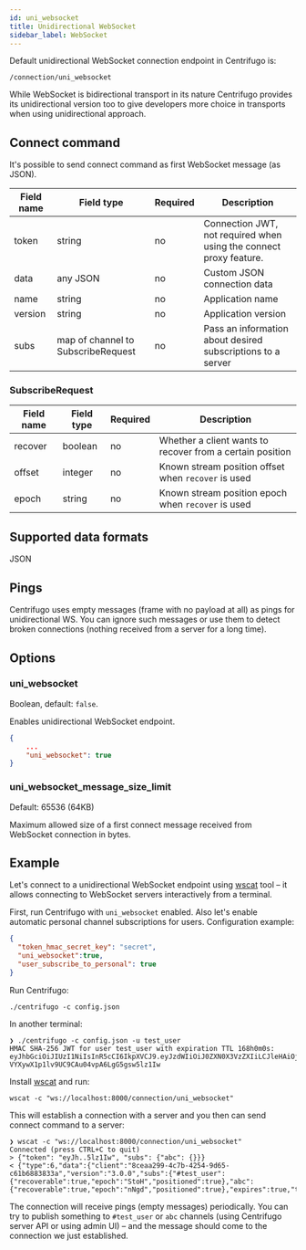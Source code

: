 ```yaml
---
id: uni_websocket
title: Unidirectional WebSocket
sidebar_label: WebSocket
---
```


Default unidirectional WebSocket connection endpoint in Centrifugo is:

```
/connection/uni_websocket
```

While WebSocket is bidirectional transport in its nature Centrifugo provides its unidirectional version too to give developers more choice in transports when using unidirectional approach.

## Connect command

It's possible to send connect command as first WebSocket message (as JSON).

| Field name | Field type | Required | Description  |
| -------------- | -------------- | ------------ | ---- |
| token       | string  | no | Connection JWT, not required when using the connect proxy feature.       |
| data       | any JSON       | no | Custom JSON connection data        |
| name  | string       | no |   Application name         |
| version  | string       | no |   Application version         |
| subs  | map of channel to SubscribeRequest       | no |   Pass an information about desired subscriptions to a server |

### SubscribeRequest

| Field name | Field type | Required | Description  |
| -------------- | -------------- | ------------ | ---- |
| recover       | boolean  | no | Whether a client wants to recover from a certain position       |
| offset       | integer       | no | Known stream position offset when `recover` is used        |
| epoch  | string       | no |   Known stream position epoch when `recover` is used         |

## Supported data formats

JSON

## Pings

Centrifugo uses empty messages (frame with no payload at all) as pings for unidirectional WS. You can ignore such messages or use them to detect broken connections (nothing received from a server for a long time).

## Options

### uni_websocket

Boolean, default: `false`.

Enables unidirectional WebSocket endpoint.

```json title="config.json"
{
    ...
    "uni_websocket": true
}
```

### uni_websocket_message_size_limit

Default: 65536 (64KB)

Maximum allowed size of a first connect message received from WebSocket connection in bytes.

## Example

Let's connect to a unidirectional WebSocket endpoint using [wscat](https://github.com/websockets/wscat) tool – it allows connecting to WebSocket servers interactively from a terminal.

First, run Centrifugo with `uni_websocket` enabled. Also let's enable automatic personal channel subscriptions for users. Configuration example:

```json title="config.json"
{
  "token_hmac_secret_key": "secret",
  "uni_websocket":true,
  "user_subscribe_to_personal": true
}
```

Run Centrifugo:

```
./centrifugo -c config.json
```

In another terminal:

```
❯ ./centrifugo -c config.json -u test_user
HMAC SHA-256 JWT for user test_user with expiration TTL 168h0m0s:
eyJhbGciOiJIUzI1NiIsInR5cCI6IkpXVCJ9.eyJzdWIiOiJ0ZXN0X3VzZXIiLCJleHAiOjE2MzAxMzAxNzB9.u7anX-VYXywX1p1lv9UC9CAu04vpA6LgG5gsw5lz1Iw
```

Install [wscat](https://github.com/websockets/wscat) and run:

```
wscat -c "ws://localhost:8000/connection/uni_websocket"
```

This will establish a connection with a server and you then can send connect command to a server:

```
❯ wscat -c "ws://localhost:8000/connection/uni_websocket"
Connected (press CTRL+C to quit)
> {"token": "eyJh..5lz1Iw", "subs": {"abc": {}}}
< {"type":6,"data":{"client":"8ceaa299-4c7b-4254-9d65-c61b6883833a","version":"3.0.0","subs":{"#test_user":{"recoverable":true,"epoch":"StoH","positioned":true},"abc":{"recoverable":true,"epoch":"nNgd","positioned":true},"expires":true,"ttl":604653}}
```

The connection will receive pings (empty messages) periodically. You can try to publish something to `#test_user` or `abc` channels (using Centrifugo server API or using admin UI) – and the message should come to the connection we just established.
